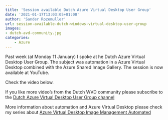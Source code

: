 ```yaml
---
title: 'Session available Dutch Azure Virtual Desktop User Group'
date: '2021-01-17T13:03:05+01:00'
author: 'Sander Rozemuller'
url: session-available-dutch-windows-virtual-desktop-user-group
images:
- dutch-avd-community.jpg
categories:
    - Azure
---
```


Past week (at Monday 11 January) I spoke at he Dutch Azure Virtual Desktop User Group. The subject was automation in a Azure Virtual Desktop combined with the Azure Shared Image Gallery. The session is now available at YouTube.

Check the video below.

If you like more video’s from the Dutch WVD community please subscribe to the [Dutch Azure Virtual Desktop User Group channel](https://www.youtube.com/channel/UCFRbwLFXyEtYPPZJ0O5HlFg)

More information about automation and Azure Virtual Desktop please check my series about [Azure Virtual Desktop Image Management Automated](https://www.rozemuller.com/create-avd-image-version-based-on-existing-config-with-powershell/)